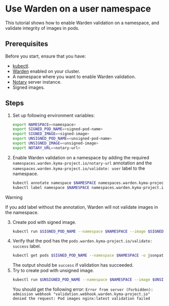 # Use Warden on a user namespace

This tutorial shows how to enable Warden validation on a namespace, and validate integrity of images in pods.

## Prerequisites

Before you start, ensure that you have:

- [kubectl](https://kubernetes.io/docs/tasks/tools/install-kubectl/).
- [Warden](/warden/user/00-00-overview-warden.md) enabled on your cluster.
- A namespace where you want to enable Warden validation.
- [Notary](https://github.com/notaryproject/notary) server instance.
- Signed images.

## Steps

1. Set up following environment variables:
   ```bash
   export NAMESPACE=<namespace>
   export SIGNED_POD_NAME=<signed-pod-name>
   export SIGNED_IMAGE=<signed-image>
   export UNSIGNED_POD_NAME=<unsigned-pod-name>
   export UNSIGNED_IMAGE=<unsigned-image>
   export NOTARY_URL=<notary-url>
   ```
2. Enable Warden validation on a namespace by adding the required `namespaces.warden.kyma-project.io/notary-url` annotation and the `namespaces.warden.kyma-project.io/validate: user` label to the namespace.

   ```bash
   kubectl annotate namespace $NAMESPACE namespaces.warden.kyma-project.io/notary-url=$NOTARY_URL
   kubectl label namespace $NAMESPACE namespaces.warden.kyma-project.io/validate=user
   ```

> [!WARNING]
> If you add label without the annotation, Warden will not validate images in the namespace.

3. Create pod with signed image.
   ```bash
   kubectl run $SIGNED_POD_NAME --namespace $NAMESPACE --image $SIGNED_IMAGE
   ```
4. Verify that the pod has the `pods.warden.kyma-project.io/validate: success` label.
   ```bash
   kubectl get pods $SIGNED_POD_NAME --namespace $NAMESPACE -o jsonpath='{.metadata.labels.pods\.warden\.kyma-project\.io/validate}'
   ```
   The output should be `success` if validation has succeeded.
5. Try to create pod with unsigned image.
   ```bash
   kubectl run $UNSIGNED_POD_NAME --namespace $NAMESPACE --image $UNSIGNED_IMAGE
   ```
   You should get the following error:
   `Error from server (Forbidden): admission webhook "validation.webhook.warden.kyma-project.io" denied the request: Pod images nginx:latest validation failed`
